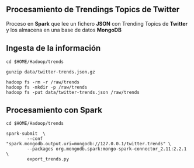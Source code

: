 ## Procesamiento de Trendings Topics de Twitter

Proceso en **Spark** que lee un fichero **JSON** con Trending Topics de **Twitter** y los almacena en una base de datos **MongoDB**

## Ingesta de la información

```
cd $HOME/Hadoop/trends

gunzip data/twitter-trends.json.gz

hadoop fs -rm -r /raw/trends
hadoop fs -mkdir -p /raw/trends
hadoop fs -put data/twitter-trends.json /raw/trends
```

## Procesamiento con Spark

```
cd $HOME/Hadoop/trends

spark-submit  \
        --conf "spark.mongodb.output.uri=mongodb://127.0.0.1/twitter.trends" \
        --packages org.mongodb.spark:mongo-spark-connector_2.11:2.2.1 \
        export_trends.py
```